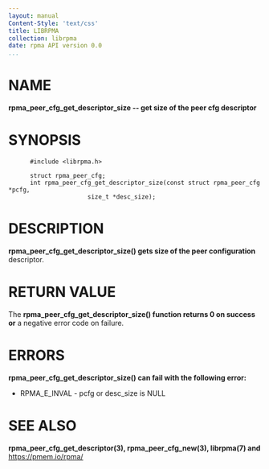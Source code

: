 ```yaml
---
layout: manual
Content-Style: 'text/css'
title: LIBRPMA
collection: librpma
date: rpma API version 0.0
...
```


[comment]: <> (SPDX-License-Identifier: BSD-3-Clause)
[comment]: <> (Copyright 2020, Intel Corporation)

NAME
====

**rpma\_peer\_cfg\_get\_descriptor\_size \-- get size of the peer cfg
descriptor**

SYNOPSIS
========

          #include <librpma.h>

          struct rpma_peer_cfg;
          int rpma_peer_cfg_get_descriptor_size(const struct rpma_peer_cfg *pcfg,
                          size_t *desc_size);

DESCRIPTION
===========

**rpma\_peer\_cfg\_get\_descriptor\_size() gets size of the peer
configuration** descriptor.

RETURN VALUE
============

The **rpma\_peer\_cfg\_get\_descriptor\_size() function returns 0 on
success or** a negative error code on failure.

ERRORS
======

**rpma\_peer\_cfg\_get\_descriptor\_size() can fail with the following
error:**

-   RPMA\_E\_INVAL - pcfg or desc\_size is NULL

SEE ALSO
========

**rpma\_peer\_cfg\_get\_descriptor(3), rpma\_peer\_cfg\_new(3),
librpma(7) and** https://pmem.io/rpma/
